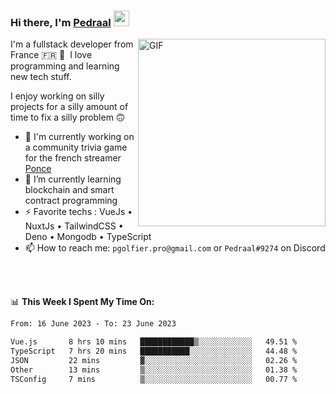 ### Hi there, I'm <a href="https://pedraal.dev" target="_blank">Pedraal</a> <img src="https://media.giphy.com/media/hvRJCLFzcasrR4ia7z/giphy.gif" width="25px">
<img align="right" alt="GIF" src="https://pedraal.dev/avatar.png" width="300" height="300" />

I'm a fullstack developer from France 🇫🇷 🥖 &nbsp;I love programming and learning new
tech stuff.

I enjoy working on silly projects for a silly amount of time to fix a silly problem 🙃

- 🔭  I'm currently working on a community trivia game for the french streamer <a href="https://twitch.tv/ponce" target="_blank">Ponce</a>
- 🌱 I’m currently learning blockchain and smart contract programming
- ⚡ Favorite techs : VueJs &bull; NuxtJs &bull; TailwindCSS &bull; Deno &bull; Mongodb &bull; TypeScript
- 📫 How to reach me: `pgolfier.pro@gmail.com` or `Pedraal#9274` on Discord

<br>
<br>

📊 **This Week I Spent My Time On:**
<!--START_SECTION:waka-->

```txt
From: 16 June 2023 - To: 23 June 2023

Vue.js       8 hrs 10 mins   ████████████▒░░░░░░░░░░░░   49.51 %
TypeScript   7 hrs 20 mins   ███████████░░░░░░░░░░░░░░   44.48 %
JSON         22 mins         ▓░░░░░░░░░░░░░░░░░░░░░░░░   02.26 %
Other        13 mins         ▒░░░░░░░░░░░░░░░░░░░░░░░░   01.38 %
TSConfig     7 mins          ▒░░░░░░░░░░░░░░░░░░░░░░░░   00.77 %
```

<!--END_SECTION:waka-->
